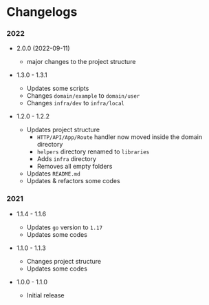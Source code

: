 # Changelogs

### 2022

- 2.0.0 (2022-09-11)
  - major changes to the project structure

- 1.3.0 - 1.3.1
  - Updates some scripts
  - Changes `domain/example` to `domain/user`
  - Changes `infra/dev` to `infra/local`

- 1.2.0 - 1.2.2
  - Updates project structure
    - `HTTP/API/App/Route` handler now moved inside the domain directory
    - `helpers` directory renamed to `libraries`
    - Adds `infra` directory
    - Removes all empty folders
  - Updates `README.md`
  - Updates & refactors some codes

### 2021

- 1.1.4 - 1.1.6
  - Updates `go` version to `1.17`
  - Updates some codes

- 1.1.0 - 1.1.3
  - Changes project structure
  - Updates some codes

- 1.0.0 - 1.1.0
  - Initial release